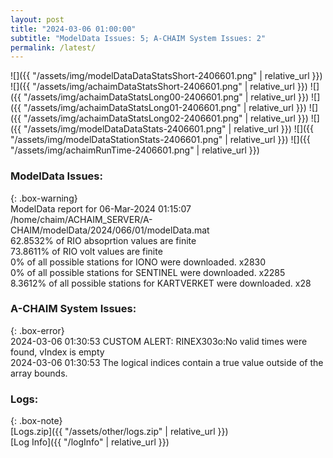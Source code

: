```yaml
---
layout: post
title: "2024-03-06 01:00:00"
subtitle: "ModelData Issues: 5; A-CHAIM System Issues: 2"
permalink: /latest/
---
```


![]({{ "/assets/img/modelDataDataStatsShort-2406601.png" | relative_url }})
![]({{ "/assets/img/achaimDataStatsShort-2406601.png" | relative_url }})
![]({{ "/assets/img/achaimDataStatsLong00-2406601.png" | relative_url }})
![]({{ "/assets/img/achaimDataStatsLong01-2406601.png" | relative_url }})
![]({{ "/assets/img/achaimDataStatsLong02-2406601.png" | relative_url }})
![]({{ "/assets/img/modelDataDataStats-2406601.png" | relative_url }})
![]({{ "/assets/img/modelDataStationStats-2406601.png" | relative_url }})
![]({{ "/assets/img/achaimRunTime-2406601.png" | relative_url }})


### ModelData Issues:  
  
{: .box-warning}  
 ModelData report for 06-Mar-2024 01:15:07   
 /home/chaim/ACHAIM_SERVER/A-CHAIM/modelData/2024/066/01/modelData.mat   
 62.8532% of RIO absoprtion values are finite   
 73.8611% of RIO volt values are finite   
 0% of all possible stations for IONO were downloaded. x2830   
 0% of all possible stations for SENTINEL were downloaded. x2285   
 8.3612% of all possible stations for KARTVERKET were downloaded. x28   
  
### A-CHAIM System Issues:  
  
{: .box-error}  
2024-03-06 01:30:53 CUSTOM ALERT: RINEX303o:No valid times were found, vIndex is empty  
2024-03-06 01:30:53 The logical indices contain a true value outside of the array bounds.  

### Logs:  
  
{: .box-note}  
[Logs.zip]({{ "/assets/other/logs.zip" | relative_url }})  
[Log Info]({{ "/logInfo" | relative_url }})  

